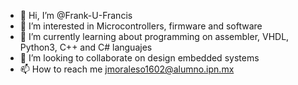 - 👋 Hi, I’m @Frank-U-Francis
- 👀 I’m interested in Microcontrollers, firmware and software
- 🌱 I’m currently learning about programming on assembler, VHDL, Python3, C++ and C# languajes
- 💞️ I’m looking to collaborate on design embedded systems
- 📫 How to reach me jmoraleso1602@alumno.ipn.mx

<!---
Frank-U-Francis/Frank-U-Francis is a ✨ special ✨ repository because its `README.md` (this file) appears on your GitHub profile.
You can click the Preview link to take a look at your changes.
--->
